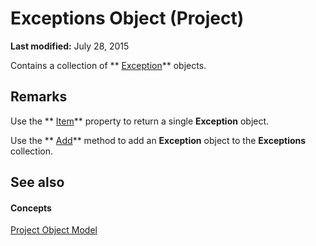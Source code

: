 
# Exceptions Object (Project)

 **Last modified:** July 28, 2015

 Contains a collection of ** [Exception](105372cd-2e8b-0fd0-f565-0a75c907a40a.md)** objects.

## Remarks

Use the  ** [Item](3e579cad-5061-933e-3096-3638c9dc04ca.md)** property to return a single **Exception** object.

Use the  ** [Add](a20cbcdf-d764-de46-d57f-0cc283665129.md)** method to add an **Exception** object to the **Exceptions** collection.


## See also


#### Concepts


 [Project Object Model](900b167b-88ec-ea88-15b7-27bb90c22ac6.md)
